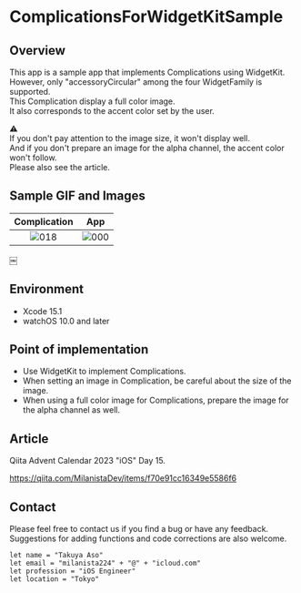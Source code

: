 # ComplicationsForWidgetKitSample

## Overview

This app is a sample app that implements Complications using WidgetKit.  
However, only "accessoryCircular" among the four WidgetFamily is supported.  
This Complication display a full color image.  
It also corresponds to the accent color set by the user.

⚠️  
If you don't pay attention to the image size, it won't display well.  
And if you don't prepare an image for the alpha channel, the accent color won't follow.  
Please also see the article.

## Sample GIF and Images

|Complication|App|
|:--:|:--:|
|![018](https://github.com/MilanistaDev/ComplicationsForWidgetKitSample/assets/8732417/3c55086d-dcdf-4e87-97ba-419d71a07a5e)|![000](https://github.com/MilanistaDev/ComplicationsForWidgetKitSample/assets/8732417/77708b3d-d2cb-4687-bc92-1a09a9575730)| 
￼
## Environment

* Xcode 15.1
* watchOS 10.0 and later

## Point of implementation

* Use WidgetKit to implement Complications.
* When setting an image in Complication, be careful about the size of the image.
* When using a full color image for Complications, prepare the image for the alpha channel as well.

## Article

Qiita Advent Calendar 2023 "iOS" Day 15.

https://qiita.com/MilanistaDev/items/f70e91cc16349e5586f6

## Contact

Please feel free to contact us if you find a bug or have any feedback.  
Suggestions for adding functions and code corrections are also welcome.

```
let name = "Takuya Aso" 
let email = "milanista224" + "@" + "icloud.com"
let profession = "iOS Engineer"
let location = "Tokyo"
```
